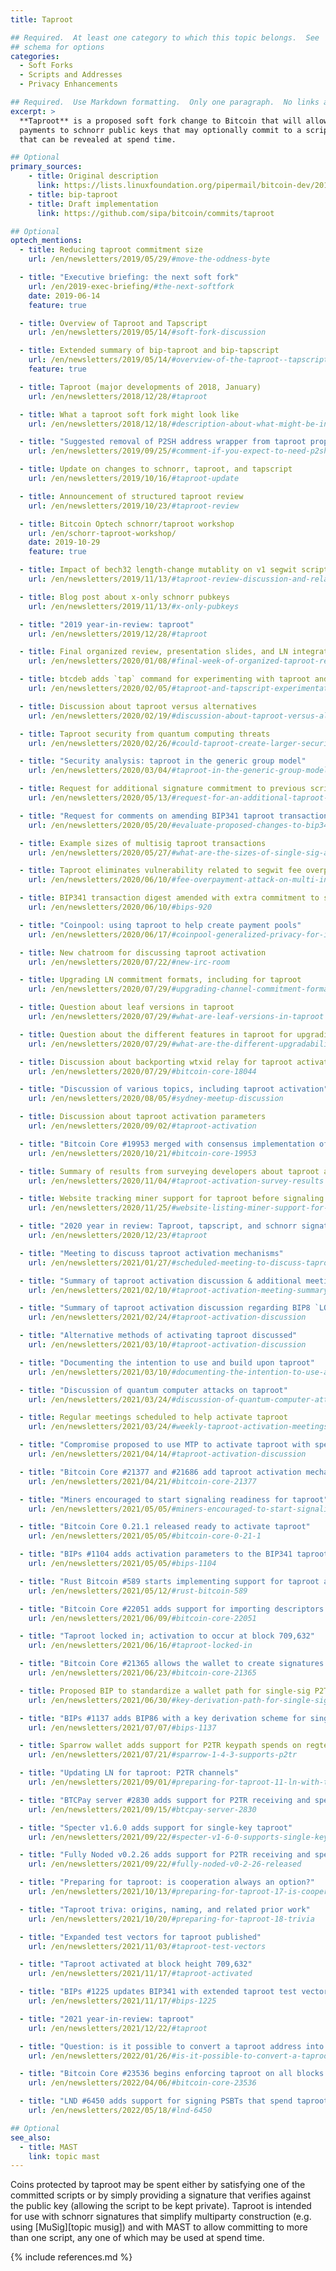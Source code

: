 ```yaml
---
title: Taproot

## Required.  At least one category to which this topic belongs.  See
## schema for options
categories:
  - Soft Forks
  - Scripts and Addresses
  - Privacy Enhancements

## Required.  Use Markdown formatting.  Only one paragraph.  No links allowed.
excerpt: >
  **Taproot** is a proposed soft fork change to Bitcoin that will allow
  payments to schnorr public keys that may optionally commit to a script
  that can be revealed at spend time.

## Optional
primary_sources:
    - title: Original description
      link: https://lists.linuxfoundation.org/pipermail/bitcoin-dev/2018-January/015614.html
    - title: bip-taproot
    - title: Draft implementation
      link: https://github.com/sipa/bitcoin/commits/taproot

## Optional
optech_mentions:
  - title: Reducing taproot commitment size
    url: /en/newsletters/2019/05/29/#move-the-oddness-byte

  - title: "Executive briefing: the next soft fork"
    url: /en/2019-exec-briefing/#the-next-softfork
    date: 2019-06-14
    feature: true

  - title: Overview of Taproot and Tapscript
    url: /en/newsletters/2019/05/14/#soft-fork-discussion

  - title: Extended summary of bip-taproot and bip-tapscript
    url: /en/newsletters/2019/05/14/#overview-of-the-taproot--tapscript-proposed-bips
    feature: true

  - title: Taproot (major developments of 2018, January)
    url: /en/newsletters/2018/12/28/#taproot

  - title: What a taproot soft fork might look like
    url: /en/newsletters/2018/12/18/#description-about-what-might-be-included-in-a-schnorr-taproot-soft-fork

  - title: "Suggested removal of P2SH address wrapper from taproot proposal"
    url: /en/newsletters/2019/09/25/#comment-if-you-expect-to-need-p2sh-wrapped-taproot-addresses

  - title: Update on changes to schnorr, taproot, and tapscript
    url: /en/newsletters/2019/10/16/#taproot-update

  - title: Announcement of structured taproot review
    url: /en/newsletters/2019/10/23/#taproot-review

  - title: Bitcoin Optech schnorr/taproot workshop
    url: /en/schorr-taproot-workshop/
    date: 2019-10-29
    feature: true

  - title: Impact of bech32 length-change mutablity on v1 segwit script length
    url: /en/newsletters/2019/11/13/#taproot-review-discussion-and-related-information

  - title: Blog post about x-only schnorr pubkeys
    url: /en/newsletters/2019/11/13/#x-only-pubkeys

  - title: "2019 year-in-review: taproot"
    url: /en/newsletters/2019/12/28/#taproot

  - title: Final organized review, presentation slides, and LN integration ideas
    url: /en/newsletters/2020/01/08/#final-week-of-organized-taproot-review

  - title: btcdeb adds `tap` command for experimenting with taproot and tapscript
    url: /en/newsletters/2020/02/05/#taproot-and-tapscript-experimentation-tool

  - title: Discussion about taproot versus alternatives
    url: /en/newsletters/2020/02/19/#discussion-about-taproot-versus-alternatives

  - title: Taproot security from quantum computing threats
    url: /en/newsletters/2020/02/26/#could-taproot-create-larger-security-risks-or-hinder-future-protocol-adjustments-re-quantum-threats

  - title: "Security analysis: taproot in the generic group model"
    url: /en/newsletters/2020/03/04/#taproot-in-the-generic-group-model

  - title: Request for additional signature commitment to previous scriptPubKeys
    url: /en/newsletters/2020/05/13/#request-for-an-additional-taproot-signature-commitment

  - title: "Request for comments on amending BIP341 taproot transaction digest"
    url: /en/newsletters/2020/05/20/#evaluate-proposed-changes-to-bip341-taproot-transaction-digest

  - title: Example sizes of multisig taproot transactions
    url: /en/newsletters/2020/05/27/#what-are-the-sizes-of-single-sig-and-2-of-3-multisig-taproot-inputs

  - title: Taproot eliminates vulnerability related to segwit fee overpayment attack
    url: /en/newsletters/2020/06/10/#fee-overpayment-attack-on-multi-input-segwit-transactions

  - title: BIP341 transaction digest amended with extra commitment to scriptPubKeys
    url: /en/newsletters/2020/06/10/#bips-920

  - title: "Coinpool: using taproot to help create payment pools"
    url: /en/newsletters/2020/06/17/#coinpool-generalized-privacy-for-identifiable-onchain-protocols

  - title: New chatroom for discussing taproot activation
    url: /en/newsletters/2020/07/22/#new-irc-room

  - title: Upgrading LN commitment formats, including for taproot
    url: /en/newsletters/2020/07/29/#upgrading-channel-commitment-formats

  - title: Question about leaf versions in taproot
    url: /en/newsletters/2020/07/29/#what-are-leaf-versions-in-taproot

  - title: Question about the different features in taproot for upgrading
    url: /en/newsletters/2020/07/29/#what-are-the-different-upgradability-features-in-the-bip-taproot-bip341-proposal

  - title: Discussion about backporting wtxid relay for taproot activation
    url: /en/newsletters/2020/07/29/#bitcoin-core-18044

  - title: "Discussion of various topics, including taproot activation"
    url: /en/newsletters/2020/08/05/#sydney-meetup-discussion

  - title: Discussion about taproot activation parameters
    url: /en/newsletters/2020/09/02/#taproot-activation

  - title: "Bitcoin Core #19953 merged with consensus implementation of BIP341"
    url: /en/newsletters/2020/10/21/#bitcoin-core-19953

  - title: Summary of results from surveying developers about taproot activation
    url: /en/newsletters/2020/11/04/#taproot-activation-survey-results

  - title: Website tracking miner support for taproot before signaling begins
    url: /en/newsletters/2020/11/25/#website-listing-miner-support-for-taproot-activation

  - title: "2020 year in review: Taproot, tapscript, and schnorr signatures"
    url: /en/newsletters/2020/12/23/#taproot

  - title: "Meeting to discuss taproot activation mechanisms"
    url: /en/newsletters/2021/01/27/#scheduled-meeting-to-discuss-taproot-activation

  - title: "Summary of taproot activation discussion & additional meeting scheduled"
    url: /en/newsletters/2021/02/10/#taproot-activation-meeting-summary-and-follow-up

  - title: "Summary of taproot activation discussion regarding BIP8 `LOT` parameter"
    url: /en/newsletters/2021/02/24/#taproot-activation-discussion

  - title: "Alternative methods of activating taproot discussed"
    url: /en/newsletters/2021/03/10/#taproot-activation-discussion

  - title: "Documenting the intention to use and build upon taproot"
    url: /en/newsletters/2021/03/10/#documenting-the-intention-to-use-and-build-upon-taproot

  - title: "Discussion of quantum computer attacks on taproot"
    url: /en/newsletters/2021/03/24/#discussion-of-quantum-computer-attacks-on-taproot

  - title: Regular meetings scheduled to help activate taproot
    url: /en/newsletters/2021/03/24/#weekly-taproot-activation-meetings

  - title: "Compromise proposed to use MTP to activate taproot with speedy trial"
    url: /en/newsletters/2021/04/14/#taproot-activation-discussion

  - title: "Bitcoin Core #21377 and #21686 add taproot activation mechanism and params"
    url: /en/newsletters/2021/04/21/#bitcoin-core-21377

  - title: "Miners encouraged to start signaling readiness for taproot"
    url: /en/newsletters/2021/05/05/#miners-encouraged-to-start-signaling-for-taproot

  - title: "Bitcoin Core 0.21.1 released ready to activate taproot"
    url: /en/newsletters/2021/05/05/#bitcoin-core-0-21-1

  - title: "BIPs #1104 adds activation parameters to the BIP341 taproot specification"
    url: /en/newsletters/2021/05/05/#bips-1104

  - title: "Rust Bitcoin #589 starts implementing support for taproot and schnorr signatures"
    url: /en/newsletters/2021/05/12/#rust-bitcoin-589

  - title: "Bitcoin Core #22051 adds support for importing descriptors for taproot outputs"
    url: /en/newsletters/2021/06/09/#bitcoin-core-22051

  - title: "Taproot locked in; activation to occur at block 709,632"
    url: /en/newsletters/2021/06/16/#taproot-locked-in

  - title: "Bitcoin Core #21365 allows the wallet to create signatures for P2TR spends"
    url: /en/newsletters/2021/06/23/#bitcoin-core-21365

  - title: Proposed BIP to standardize a wallet path for single-sig P2TR addresses
    url: /en/newsletters/2021/06/30/#key-derivation-path-for-single-sig-p2tr

  - title: "BIPs #1137 adds BIP86 with a key derivation scheme for single key P2TR outputs"
    url: /en/newsletters/2021/07/07/#bips-1137

  - title: Sparrow wallet adds support for P2TR keypath spends on regtest and signet
    url: /en/newsletters/2021/07/21/#sparrow-1-4-3-supports-p2tr

  - title: "Updating LN for taproot: P2TR channels"
    url: /en/newsletters/2021/09/01/#preparing-for-taproot-11-ln-with-taproot

  - title: "BTCPay server #2830 adds support for P2TR receiving and spending"
    url: /en/newsletters/2021/09/15/#btcpay-server-2830

  - title: "Specter v1.6.0 adds support for single-key taproot"
    url: /en/newsletters/2021/09/22/#specter-v1-6-0-supports-single-key-taproot

  - title: "Fully Noded v0.2.26 adds support for P2TR receiving and spending"
    url: /en/newsletters/2021/09/22/#fully-noded-v0-2-26-released

  - title: "Preparing for taproot: is cooperation always an option?"
    url: /en/newsletters/2021/10/13/#preparing-for-taproot-17-is-cooperation-always-an-option

  - title: "Taproot triva: origins, naming, and related prior work"
    url: /en/newsletters/2021/10/20/#preparing-for-taproot-18-trivia

  - title: "Expanded test vectors for taproot published"
    url: /en/newsletters/2021/11/03/#taproot-test-vectors

  - title: "Taproot activated at block height 709,632"
    url: /en/newsletters/2021/11/17/#taproot-activated

  - title: "BIPs #1225 updates BIP341 with extended taproot test vectors"
    url: /en/newsletters/2021/11/17/#bips-1225

  - title: "2021 year-in-review: taproot"
    url: /en/newsletters/2021/12/22/#taproot

  - title: "Question: is it possible to convert a taproot address into a v0 native segwit address?"
    url: /en/newsletters/2022/01/26/#is-it-possible-to-convert-a-taproot-address-into-a-v0-native-segwit-address

  - title: "Bitcoin Core #23536 begins enforcing taproot on all blocks (except one) with segwit active"
    url: /en/newsletters/2022/04/06/#bitcoin-core-23536

  - title: "LND #6450 adds support for signing PSBTs that spend taproot outputs"
    url: /en/newsletters/2022/05/18/#lnd-6450

## Optional
see_also:
  - title: MAST
    link: topic mast
---
```

Coins protected by taproot may be spent either by satisfying one of
the committed scripts or by simply providing a signature that verifies
against the public key (allowing the script to be kept private).
Taproot is intended for use with schnorr signatures that simplify
multiparty construction (e.g. using [MuSig][topic musig]) and with MAST to
allow committing to more than one script, any one of which may be
used at spend time.

{% include references.md %}
